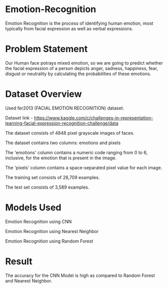 # Emotion-Recognition
Emotion Recognition is the process of identifying human emotion, most typically from facial expression as well as verbal expressions.

# Problem Statement
Our Human face potrays mixed emotion, so we are going to predict whether the facial expression of a person depicts anger, sadness, happiness, fear, disgust or neutrality by calculating the probabilities of these emotions.

# Dataset Overview
Used fer2013 (FACIAL EMOTION RECOGNITION) dataset.

Dataset link - https://www.kaggle.com/c/challenges-in-representation-learning-facial-expression-recognition-challenge/data

The dataset consists of 4848 pixel grayscale images of faces.

The dataset contains two columns: emotions and pixels

The 'emotions' column contains a numeric code ranging from 0 to 6, inclusive, for the emotion that is present in the image.

The 'pixels' column contains a space-separated pixel value for each image.

The training set consists of 28,709 examples.

The test set consists of 3,589 examples.

# Models Used
Emotion Recognition using CNN

Emotion Recognition using Nearest Neighbor

Emotion Recognition using Random Forest

# Result
The accuracy for the CNN Model is high as compared to Random Forest and Nearest Neighbor.

